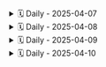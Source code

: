<details>
<summary>🗓️ Daily - 2025-04-07</summary>

### 👤 Gabriela Rodrigues conceição 

**✅ Ontem:** Pesquisei ideias para os temas de trabalho em Engenharia de Software: saúde pública, segurança alimentar e monitoramento climatico. Cada um oferece boas oportunidades para desenvolver soluções tecnológicas com impacto social.  
**📌 Hoje:** reunião para selicionar o tema   
**🚧 Impedimentos:** nenhum

---

### 👤 Taíza Paula de Oliveira Lima

**✅ Ontem:** Criação e atualização do repositório no github   
**📌 Hoje:** Pesquisas sobre os temas propostos para o desenvolvimento do trabalho  
**🚧 Impedimentos:** Não  

---

### 👤 Gregory Gabriel Ozaki Coelho

**✅ Ontem:** Pesquisa sobre o tema e o que podemos fazer com base nisso.  
**📌 Hoje:** Continuar a pesquisa e debater com a equipe as possíveis ideias para desenvolvimento do projeto.  
**🚧 Impedimentos:** Não houve nenhum.  

---

### 👤 Leano Guerreiro Baba

**✅ Ontem:** Pesquisei aplicativos feitos com a ferramenta proposta afim de avaliar a viabilidade de desenvolvimento de um aplicativo que aborda o tema escolhido  
**📌 Hoje:** Continuarei com a pesquisa de ontem  
**🚧 Impedimentos:** Hoje não  

---

### 👤 Brayner Santana Brito

**✅ Ontem:** Pesquisas sobre o tema  
**📌 Hoje:** Hoje faremos uma reunião para discutirmos o que iremos pesquisar para desenvolver o trabalho.  
**🚧 Impedimentos:** Não   

---

</details>
<details>
<summary>🗓️ Daily - 2025-04-08</summary>

### 👤 Taíza Paula de Oliveira Lima 

**✅ Ontem:** Pesquisas relacionadas aos temas propostos para o desenvolvimento do trabalho   
**📌 Hoje:** Estudar a ferramenta thunkable para definir a viabilidade do desenvolvimento do aplicativo voltado para algum dos temas  
**🚧 Impedimentos:** Não   

---

### 👤 Leano Guerreiro 

**✅ Ontem:** Reunião em grupo com o monitor da disciplina  
**📌 Hoje:** Sem atividades predefinidas para hoje   
**🚧 Impedimentos:** não   

---

### 👤 Gabriela Rodrigues conceição 

**✅ Ontem:** Foi feita escolha do tema, logo fiz a pesquisa de apps para ter referencias   
**📌 Hoje:** pesquisa  
**🚧 Impedimentos:** não  

---

### 👤 Gregory Gabriel Ozaki Coelho

**✅ Ontem:** Foi decidido o tema do  trabalho e discutimos algumas funcionalidades para o app.  
**📌 Hoje:** Foi discutido novas funcionalidades.  
**🚧 Impedimentos:** Não.  

---
</details>
<details>
<summary>🗓️ Daily - 2025-04-09</summary>

### 👤 Gregory Gabriel Ozaki Coelho

**✅ Ontem:** Tivemos novas ideias sobre o app.  
**📌 Hoje:** Definir funcionalidades.  
**🚧 Impedimentos:** Não.  

---

### 👤 Taíza Paula

**✅ Ontem:** Estudei a ferramenta thunkable para definir a viabilidade do desenvolvimento do aplicativo voltado para algum dos temas  
**📌 Hoje:** Continuar os estudos e pesquisas voltados a temática saúde pública que vai ser o foco do nosso trabalho   
**🚧 Impedimentos:** Não   

---

### 👤 Leano Guerreiro Baba

**✅ Ontem:** reunião com o grupo para reavaliarmos a proposta do projeto  
**📌 Hoje:** reunião com o grupo e o monitor da disciplina para avaliar a viabilidade de desenvolvimento do projeto  
**🚧 Impedimentos:** não  

---

### 👤 Brayner Santana Brito 

**✅ Ontem:** Nada  
**📌 Hoje:** Hoje pretendo participar com o time em uma reunião com o monitor da turma e apresentar alguns propostas de projetos.  
**🚧 Impedimentos:** Não   

---

</details>

<details>
<summary>🗓️ Daily - 2025-04-10</summary>

### 👤 Leano Guerreiro 

**✅ Ontem:** me reuni com o monitor da turma para discutir as idéias do projeto, ele me deu boas novas idéias   
**📌 Hoje:** reunião com o grupo para decidirmos os papéis e definir a ideia final do projeto   
**🚧 Impedimentos:** não   

---

### 👤 Gregory Gabriel Ozaki Coelho

**✅ Ontem:** Discussão com o orientador da disciplina.  
**📌 Hoje:** Definir ideias, papéis, organização, discutir o design think e o plano de trabalho.  
**🚧 Impedimentos:** Não.  

---

### 👤 Brayner Santana Brito 

**✅ Ontem:** Nada  
**📌 Hoje:** Reunião para decidir as ideias do projeto   
**🚧 Impedimentos:** Não   

---

### 👤 Taíza Paula 

**✅ Ontem:** Estudos e pesquisas voltados a temática saúde pública que vai ser o foco do nosso trabalho  
**📌 Hoje:** Reunião inicial da sprint  
**🚧 Impedimentos:** Não   

---

</details>
